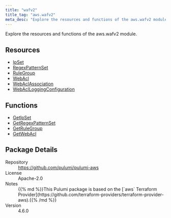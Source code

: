 ```yaml
---
title: "wafv2"
title_tag: "aws.wafv2"
meta_desc: "Explore the resources and functions of the aws.wafv2 module."
---
```


<!-- WARNING: this file was generated by Pulumi Docs Generator. -->
<!-- Do not edit by hand unless you're certain you know what you are doing! -->

Explore the resources and functions of the aws.wafv2 module.

<h2 id="resources">Resources</h2>
<ul class="api">
    <li><a href="ipset" title="IpSet"><span class="symbol resource"></span>IpSet</a></li>
    <li><a href="regexpatternset" title="RegexPatternSet"><span class="symbol resource"></span>RegexPatternSet</a></li>
    <li><a href="rulegroup" title="RuleGroup"><span class="symbol resource"></span>RuleGroup</a></li>
    <li><a href="webacl" title="WebAcl"><span class="symbol resource"></span>WebAcl</a></li>
    <li><a href="webaclassociation" title="WebAclAssociation"><span class="symbol resource"></span>WebAclAssociation</a></li>
    <li><a href="webaclloggingconfiguration" title="WebAclLoggingConfiguration"><span class="symbol resource"></span>WebAclLoggingConfiguration</a></li>
</ul>

<h2 id="functions">Functions</h2>
<ul class="api">
    <li><a href="getipset" title="GetIpSet"><span class="symbol function"></span>GetIpSet</a></li>
    <li><a href="getregexpatternset" title="GetRegexPatternSet"><span class="symbol function"></span>GetRegexPatternSet</a></li>
    <li><a href="getrulegroup" title="GetRuleGroup"><span class="symbol function"></span>GetRuleGroup</a></li>
    <li><a href="getwebacl" title="GetWebAcl"><span class="symbol function"></span>GetWebAcl</a></li>
</ul>

<h2 id="package-details">Package Details</h2>
<dl class="package-details">
	<dt>Repository</dt>
	<dd><a href="https://github.com/pulumi/pulumi-aws">https://github.com/pulumi/pulumi-aws</a></dd>
	<dt>License</dt>
	<dd>Apache-2.0</dd>
	<dt>Notes</dt>
	<dd>{{% md %}}This Pulumi package is based on the [`aws` Terraform Provider](https://github.com/terraform-providers/terraform-provider-aws).{{% /md %}}</dd>
	<dt>Version</dt>
	<dd>4.6.0</dd>
</dl>


